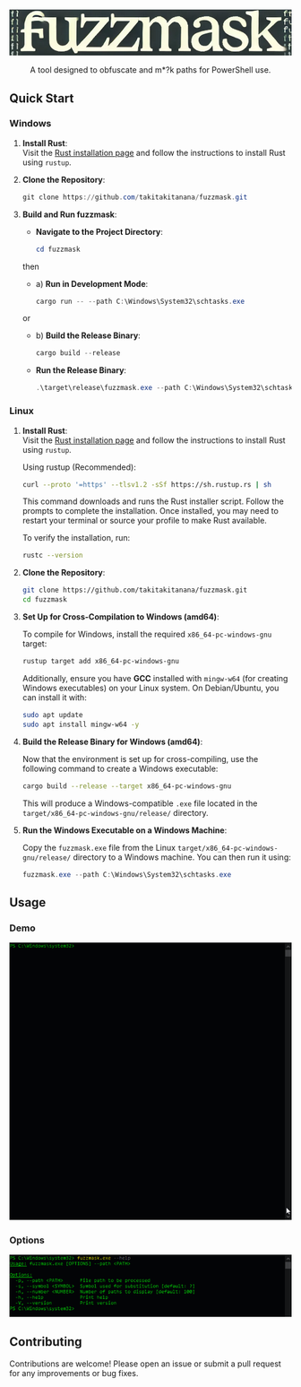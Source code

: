 <br>

![Banner](docs/images/banner.png)

<p align="center">A tool designed to obfuscate and m*?k paths for PowerShell use.</p>

## Quick Start

### Windows

1. **Install Rust**:  
   Visit the [Rust installation page](https://www.rust-lang.org/tools/install) and follow the instructions to install Rust using `rustup`.

2. **Clone the Repository**:
    ```powershell
    git clone https://github.com/takitakitanana/fuzzmask.git
    ```

3. **Build and Run fuzzmask**:

    - **Navigate to the Project Directory**:
        ```powershell
        cd fuzzmask
        ```

    then

    - a) **Run in Development Mode**:
        ```powershell
        cargo run -- --path C:\Windows\System32\schtasks.exe
        ```

    or

    - b) **Build the Release Binary**:
        ```powershell
        cargo build --release
        ```

    - **Run the Release Binary**:
        ```powershell
        .\target\release\fuzzmask.exe --path C:\Windows\System32\schtasks.exe
        ```

### Linux

1. **Install Rust**:  
   Visit the [Rust installation page](https://www.rust-lang.org/tools/install) and follow the instructions to install Rust using `rustup`.

   Using rustup (Recommended):

    ```bash
    curl --proto '=https' --tlsv1.2 -sSf https://sh.rustup.rs | sh
    ```

   This command downloads and runs the Rust installer script. Follow the prompts to complete the installation. Once installed, you may need to restart your terminal or source your profile to make Rust available.

   To verify the installation, run:

    ```bash
    rustc --version
    ```

2. **Clone the Repository**:
   
    ```bash
    git clone https://github.com/takitakitanana/fuzzmask.git
    cd fuzzmask
    ```

3. **Set Up for Cross-Compilation to Windows (amd64)**:
   
   To compile for Windows, install the required `x86_64-pc-windows-gnu` target:

    ```bash
    rustup target add x86_64-pc-windows-gnu
    ```

   Additionally, ensure you have **GCC** installed with `mingw-w64` (for creating Windows executables) on your Linux system. On Debian/Ubuntu, you can install it with:

    ```bash
    sudo apt update
    sudo apt install mingw-w64 -y
    ```

4. **Build the Release Binary for Windows (amd64)**:

   Now that the environment is set up for cross-compiling, use the following command to create a Windows executable:

    ```bash
    cargo build --release --target x86_64-pc-windows-gnu
    ```

   This will produce a Windows-compatible `.exe` file located in the `target/x86_64-pc-windows-gnu/release/` directory.

5. **Run the Windows Executable on a Windows Machine**:

   Copy the `fuzzmask.exe` file from the Linux `target/x86_64-pc-windows-gnu/release/` directory to a Windows machine. You can then run it using:

    ```powershell
    fuzzmask.exe --path C:\Windows\System32\schtasks.exe
    ```

## Usage

### Demo

![Demo](docs/images/demo.gif)

### Options

![Options](docs/images/options.png)

## Contributing

Contributions are welcome! Please open an issue or submit a pull request for any improvements or bug fixes.
